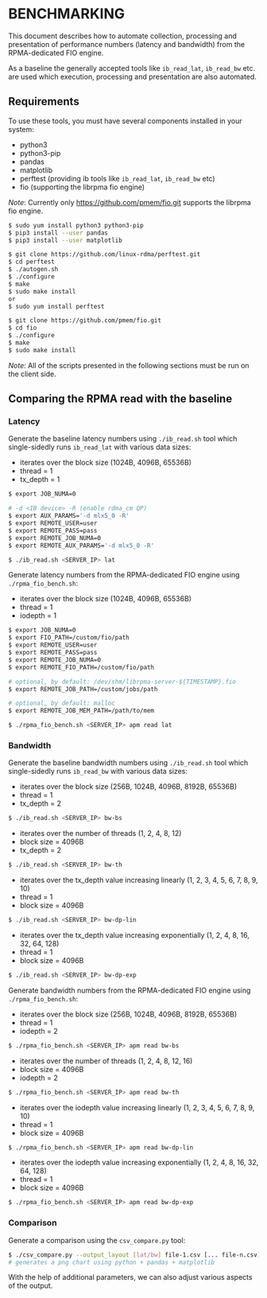 # BENCHMARKING

This document describes how to automate collection, processing and presentation of performance numbers (latency and bandwidth) from the RPMA-dedicated FIO engine.

As a baseline the generally accepted tools like `ib_read_lat`, `ib_read_bw` etc. are used which execution, processing and presentation are also automated.

## Requirements

To use these tools, you must have several components installed in your system:
 - python3
 - python3-pip
 - pandas
 - matplotlib
 - perftest (providing ib tools like `ib_read_lat`, `ib_read_bw` etc)
 - fio (supporting the librpma fio engine)

*Note*: Currently only https://github.com/pmem/fio.git supports the librpma fio engine.

```sh
$ sudo yum install python3 python3-pip
$ pip3 install --user pandas
$ pip3 install --user matplotlib

$ git clone https://github.com/linux-rdma/perftest.git
$ cd perftest
$ ./autogen.sh
$ ./configure
$ make
$ sudo make install
or
$ sudo yum install perftest

$ git clone https://github.com/pmem/fio.git
$ cd fio
$ ./configure
$ make
$ sudo make install
```

*Note*: All of the scripts presented in the following sections must be run on the client side.

## Comparing the RPMA read with the baseline

### Latency

Generate the baseline latency numbers using `./ib_read.sh` tool which single-sidedly runs `ib_read_lat` with various data sizes:
 - iterates over the block size (1024B, 4096B, 65536B)
 - thread = 1
 - tx_depth = 1

```sh
$ export JOB_NUMA=0

# -d <IB device> -R (enable rdma_cm QP)
$ export AUX_PARAMS='-d mlx5_0 -R'
$ export REMOTE_USER=user
$ export REMOTE_PASS=pass
$ export REMOTE_JOB_NUMA=0
$ export REMOTE_AUX_PARAMS='-d mlx5_0 -R'

$ ./ib_read.sh <SERVER_IP> lat
```

Generate latency numbers from the RPMA-dedicated FIO engine using `./rpma_fio_bench.sh`:
 - iterates over the block size (1024B, 4096B, 65536B)
 - thread = 1
 - iodepth = 1

```sh
$ export JOB_NUMA=0
$ export FIO_PATH=/custom/fio/path
$ export REMOTE_USER=user
$ export REMOTE_PASS=pass
$ export REMOTE_JOB_NUMA=0
$ export REMOTE_FIO_PATH=/custom/fio/path

# optional, by default: /dev/shm/librpma-server-${TIMESTAMP}.fio
$ export REMOTE_JOB_PATH=/custom/jobs/path

# optional, by default: malloc
$ export REMOTE_JOB_MEM_PATH=/path/to/mem

$ ./rpma_fio_bench.sh <SERVER_IP> apm read lat
```

### Bandwidth

Generate the baseline bandwidth numbers using `./ib_read.sh` tool which single-sidedly runs `ib_read_bw` with various data sizes:

 - iterates over the block size (256B, 1024B, 4096B, 8192B, 65536B)
 - thread = 1
 - tx_depth = 2

```sh
$ ./ib_read.sh <SERVER_IP> bw-bs
```

 - iterates over the number of threads (1, 2, 4, 8, 12)
 - block size = 4096B
 - tx_depth = 2

```sh
$ ./ib_read.sh <SERVER_IP> bw-th
```

 - iterates over the tx_depth value increasing linearly (1, 2, 3, 4, 5, 6, 7, 8, 9, 10)
 - thread = 1
 - block size = 4096B

```sh
$ ./ib_read.sh <SERVER_IP> bw-dp-lin
```

 - iterates over the tx_depth value increasing exponentially (1, 2, 4, 8, 16, 32, 64, 128)
 - thread = 1
 - block size = 4096B

```sh
$ ./ib_read.sh <SERVER_IP> bw-dp-exp
```

Generate bandwidth numbers from the RPMA-dedicated FIO engine using `./rpma_fio_bench.sh`:

 - iterates over the block size (256B, 1024B, 4096B, 8192B, 65536B)
 - thread = 1
 - iodepth = 2

```sh
$ ./rpma_fio_bench.sh <SERVER_IP> apm read bw-bs
```

 - iterates over the number of threads (1, 2, 4, 8, 12, 16)
 - block size = 4096B
 - iodepth = 2

```sh
$ ./rpma_fio_bench.sh <SERVER_IP> apm read bw-th
```
 - iterates over the iodepth value increasing linearly (1, 2, 3, 4, 5, 6, 7, 8, 9, 10)
 - thread = 1
 - block size = 4096B

```sh
$ ./rpma_fio_bench.sh <SERVER_IP> apm read bw-dp-lin
```

 - iterates over the iodepth value increasing exponentially (1, 2, 4, 8, 16, 32, 64, 128)
 - thread = 1
 - block size = 4096B

```sh
$ ./rpma_fio_bench.sh <SERVER_IP> apm read bw-dp-exp
```

### Comparison

Generate a comparison using the `csv_compare.py` tool:

```sh
$ ./csv_compare.py --output_layout [lat/bw] file-1.csv [... file-n.csv]
# generates a png chart using python + pandas + matplotlib
```

With the help of additional parameters, we can also adjust various aspects of the output.
